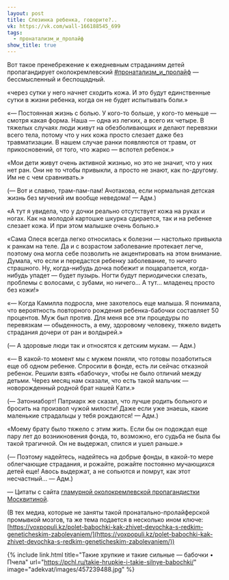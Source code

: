 ```yaml
---
layout: post
title: Слезинка ребенка, говорите?..
vk: https://vk.com/wall-166188545_699
tags:
  - пронатализм_и_пролайф
show_title: true
---
```

Вот такое пренебрежение к ежедневным страданиям детей пропагандирует околокремлевский [#пронатализм_и_пролайф](poisk.html#пронатализм_и_пролайф) — бессмысленный и беспощадный.

«через сутки у него начнет сходить кожа. И это будут единственные сутки в жизни ребенка, когда он не будет испытывать боли.»

«— Постоянная жизнь с болью. У кого-то больше, у кого-то меньше — смотря какая форма. Наша — одна из легких, а всего их четыре. В тяжелых случаях люди живут на обезболивающих и делают перевязки всего тела, потому что у них кожа просто слезает даже без травматизации. В нашем случае ранки появляются от травм, от прикосновений, от того, что жарко — вспотел ребенок.»

«Мои дети живут очень активной жизнью, но это не значит, что у них нет ран. Они не то чтобы привыкли, а просто не знают, как по-другому. Им не с чем сравнивать.» 

(— Вот и славно, трам-пам-пам! Ачотакова, если нормальная детская жизнь без мучений им вообще неведома! — Адм.)

«А тут я увидела, что у дочки реально отсутствует кожа на руках и ногах. Как на молодой картошке шкурка сдирается, так и на ребенке слезает кожа. И при этом малышке очень больно.»

«Сама Олеся всегда легко относилась к болезни — настолько привыкла к ранкам на теле. Да и с возрастом заболевание протекает легче, поэтому она могла себе позволить не акцентировать на этом внимание. Думала, что если и передастся ребенку заболевание, то ничего страшного. Ну, когда-нибудь дочка побежит и поцарапается, когда-нибудь упадет — будет пузырь. Ногти будут периодически слезать, проблемы с волосами, с зубами, но ничего… А тут… младенец просто без кожи!» 

«— Когда Камилла подросла, мне захотелось еще малыша. Я понимала, что вероятность повторного рождения ребенка-бабочки составляет 50 процентов. Муж был против. Для меня все эти процедуры по перевязкам — обыденность, а ему, здоровому человеку, тяжело видеть страдания дочери от ран и волдырей.» 

(— А здоровые люди так и относятся к детским мукам. — Адм.)

«— В какой-то момент мы с мужем поняли, что готовы позаботиться еще об одном ребенке. Спросили в фонде, есть ли сейчас отказной ребенок. Решили взять «бабочку», чтобы не было отличий между детьми. Через месяц нам сказали, что есть такой мальчик — новорожденный родной брат нашей Кати.» 

(— Затониаборт! Патриарх же сказал, что лучше родить больного и бросить на произвол чужой милости! Даже если уже знаешь, какие маленькие страдальцы у тебя рождаются! — Адм.)

«Моему брату было тяжело с этим жить. Если бы он подождал еще пару лет до возникновения фонда, то, возможно, его судьба не была бы такой трагичной. Он не выдержал, спился и ушел раньше.» 

(— Поэтому надейтесь, надейтесь на добрые фонды, в какой-то мере облегчающие страдания, и рожайте, рожайте постоянно мучающихся детей еще! Авось выдержат, а не сопьются и помрут, как этот несчастный... — Адм.)

— Цитаты с сайта [гламурной околокремлевской пропагандистки Москвитиной](../zhizn/774.html).

(В тех медиа, которые не заняты такой пронатально-пролайферской промывкой мозгов, та же тема подается в несколько ином ключе: [https://voxpopuli.kz/polet-babochki-kak-zhivet-devochka-s-redkim-geneticheskim-zabolevaniem/](https://voxpopuli.kz/polet-babochki-kak-zhivet-devochka-s-redkim-geneticheskim-zabolevaniem/))

{% include link.html title="Такие хрупкие и такие сильные — бабочки • Пчела" url="https://pchl.ru/takie-hrupkie-i-takie-silnye-babochki/" image="adekvat/images/457239488.jpg" %}
